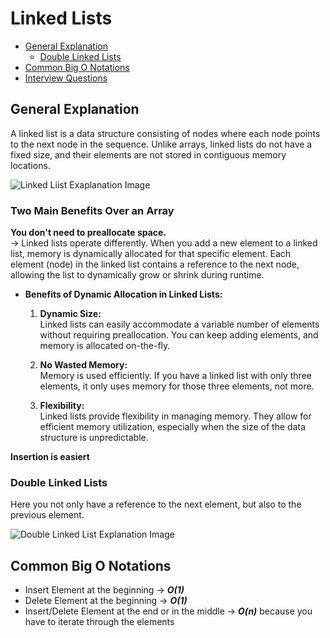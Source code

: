 # Linked Lists

- [General Explanation](#general-explanation)
    - [Double Linked Lists](#double-linked-lists)
- [Common Big O Notations](#common-big-o-notations)
- [Interview Questions](#interview-questions)

## General Explanation
A linked list is a data structure consisting of nodes where each node points to the next node in the sequence. Unlike arrays, linked lists do not have a fixed size, and their elements are not stored in contiguous memory locations.

<img src=https://media.geeksforgeeks.org/wp-content/uploads/20220712172013/Singlelinkedlist.png alt="Linked Liist Exaplanation Image">


### Two Main Benefits Over an Array
**You don't need to preallocate space.**
<br/> -> Linked lists operate differently. When you add a new element to a linked list, memory is dynamically allocated for that specific element. Each element (node) in the linked list contains a reference to the next node, allowing the list to dynamically grow or shrink during runtime.

- **Benefits of Dynamic Allocation in Linked Lists:**
    1. **Dynamic Size:** 
    <br/>Linked lists can easily accommodate a variable number of elements without requiring preallocation. You can keep adding elements, and memory is allocated on-the-fly.

    2. **No Wasted Memory:** 
    <br/>Memory is used efficiently. If you have a linked list with only three elements, it only uses memory for those three elements, not more.

    3. **Flexibility:** 
    <br/>Linked lists provide flexibility in managing memory. They allow for efficient memory utilization, especially when the size of the data structure is unpredictable.

**Insertion is easiert**


### Double Linked Lists
Here you not only have a reference to the next element, but also to the previous element.

<img src=https://www.boardinfinity.com/blog/content/images/2022/11/Untitled-design--16-.jpg alt="Double Linked List Explanation Image">

## Common Big O Notations

- Insert Element at the beginning -> **_O(1)_**
- Delete Element at the beginning -> **_O(1)_**
- Insert/Delete Element at the end or in the middle -> **_O(n)_** because you have to iterate through the elements